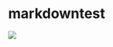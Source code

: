 # markdowntest



<a><img src="https://img.shields.io/badge/-red-red.svg?colorA=ffffff&style=for-the-badge"/></a>


